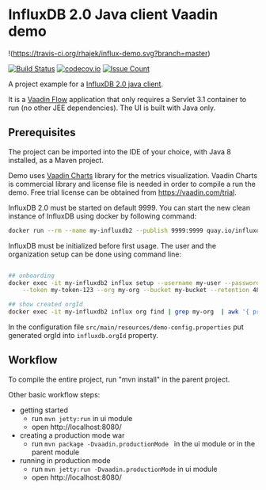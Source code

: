 # InfluxDB 2.0 Java client Vaadin demo

!(https://travis-ci.org/rhajek/influx-demo.svg?branch=master)

[![Build Status](https://travis-ci.org/rhajek/influx-demo.svg?branch=master)](https://travis-ci.org/influxdata/influxdb-java)
[![codecov.io](http://codecov.io/github/rhajek/influx-demo/coverage.svg?branch=master)](http://codecov.io/github/rhajek/influx-demo?branch=master)
[![Issue Count](https://codeclimate.com/github/rhajek/influx-demo/badges/issue_count.svg)](https://codeclimate.com/github/rhajek/influx-demo)


A project example for a [InfluxDB 2.0 java client]([https://github.com/bonitoo-io/influxdb-client-java]). 

It is a [Vaadin Flow](https://vaadin.com/flow) application that only requires a Servlet 3.1 container to run (no other JEE dependencies). 
The UI is built with Java only. 

## Prerequisites

The project can be imported into the IDE of your choice, with Java 8 installed, as a Maven project.

Demo uses [Vaadin Charts](https://vaadin.com/components/vaadin-charts) library for the metrics visualization. Vaadin Charts is
commercial library and license file is needed in order to compile a run the demo. Free trial license can be obtained from https://vaadin.com/trial. 

InfluxDB 2.0 must be started on default 9999. You can start the new clean instance of InfluxDB using docker
by following command: 

```bash
docker run --rm --name my-influxdb2 --publish 9999:9999 quay.io/influxdb/influx:nightly
```

InfluxDB must be initialized before first usage. The user and the organization setup can be done using command line:

```bash

## onboarding
docker exec -it my-influxdb2 influx setup --username my-user --password my-password \
    --token my-token-123 --org my-org --bucket my-bucket --retention 48 --force

## show created orgId    
docker exec -it my-influxdb2 influx org find | grep my-org  | awk '{ print $1 }'

```
In the configuration file `src/main/resources/demo-config.properties` put generated orgId into `influxdb.orgId` property.

## Workflow

To compile the entire project, run "mvn install" in the parent project.

Other basic workflow steps:

- getting started
  - run `mvn jetty:run` in ui module
  - open http://localhost:8080/
- creating a production mode war
  - run `mvn package -Dvaadin.productionMode ` in the ui module or in the parent module
- running in production mode
  - run `mvn jetty:run -Dvaadin.productionMode` in ui module
  - open http://localhost:8080/
